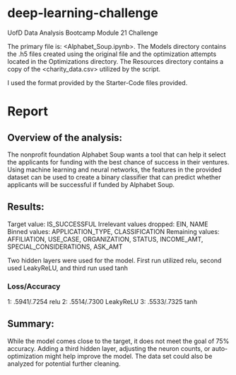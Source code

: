# deep-learning-challenge
UofD Data Analysis Bootcamp Module 21 Challenge

The primary file is: <Alphabet_Soup.ipynb>. The Models directory contains the .h5 files created using the original file and the optimization attempts located in the Optimizations directory. The Resources directory contains a copy of the <charity_data.csv> utilized by the script.

I used the format provided by the Starter-Code files provided.

# Report

## Overview of the analysis:
The nonprofit foundation Alphabet Soup wants a tool that can help it select the applicants for funding with the best chance of success in their ventures. Using machine learning and neural networks, the features in the provided dataset can be used to create a binary classifier that can predict whether applicants will be successful if funded by Alphabet Soup.

## Results:
Target value: IS_SUCCESSFUL
Irrelevant values dropped: EIN, NAME
Binned values: APPLICATION_TYPE, CLASSIFICATION
Remaining values: AFFILIATION, USE_CASE, ORGANIZATION, STATUS, INCOME_AMT, SPECIAL_CONSIDERATIONS, ASK_AMT

Two hidden layers were used for the model.
First run utilized relu, second used LeakyReLU, and third run used tanh
### Loss/Accuracy
1: .5941/.7254 relu
2: .5514/.7300 LeakyReLU
3: .5533/.7325 tanh

## Summary:
While the model comes close to the target, it does not meet the goal of 75% accuracy. Adding a third hidden layer, adjusting the neuron counts, or auto-optimization might help improve the model. The data set could also be analyzed for potential further cleaning.

